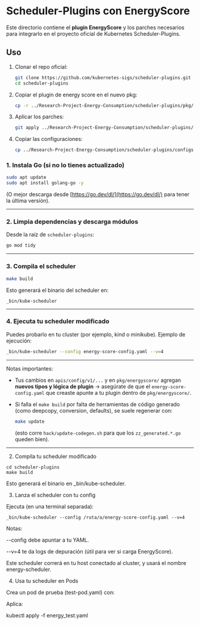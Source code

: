# Scheduler-Plugins con EnergyScore

Este directorio contiene el **plugin EnergyScore** y los parches necesarios para integrarlo en el proyecto oficial de Kubernetes Scheduler-Plugins.

## Uso

1. Clonar el repo oficial:
   ```bash
   git clone https://github.com/kubernetes-sigs/scheduler-plugins.git
   cd scheduler-plugins
2. Copiar el plugin de energy score en el nuevo pkg:
   ```bash
   cp -r ../Research-Project-Energy-Consumption/scheduler-plugins/pkg/energyscore pkg/
4. Aplicar los parches:
   ```bash
   git apply ../Research-Project-Energy-Consumption/scheduler-plugins/patches/*.patch
6. Copiar las configuraciones:
   ```bash
   cp ../Research-Project-Energy-Consumption/scheduler-plugins/configs/*.yaml ./config/


### 1. Instala Go (si no lo tienes actualizado)

```bash
sudo apt update
sudo apt install golang-go -y
```

(O mejor descarga desde [https://go.dev/dl/](https://go.dev/dl/) para tener la última versión).

---

### 2. Limpia dependencias y descarga módulos

Desde la raíz de `scheduler-plugins`:

```bash
go mod tidy
```

---

### 3. Compila el scheduler

```bash
make build
```

Esto generará el binario del scheduler en:

```
_bin/kube-scheduler
```

---

### 4. Ejecuta tu scheduler modificado

Puedes probarlo en tu cluster (por ejemplo, kind o minikube).
Ejemplo de ejecución:

```bash
_bin/kube-scheduler --config energy-score-config.yaml --v=4
```

---

Notas importantes:

* Tus cambios en `apis/config/v1/...` y en `pkg/energyscore/` agregan **nuevos tipos y lógica de plugin** → asegúrate de que el `energy-score-config.yaml` que creaste apunte a tu plugin dentro de `pkg/energyscore/`.
* Si falla el `make build` por falta de herramientas de código generado (como deepcopy, conversion, defaults), se suele regenerar con:

  ```bash
  make update
  ```

  (esto corre `hack/update-codegen.sh` para que los `zz_generated.*.go` queden bien).

---


2. Compila tu scheduler modificado
```
cd scheduler-plugins
make build
```

Esto generará el binario en _bin/kube-scheduler.

3. Lanza el scheduler con tu config

Ejecuta (en una terminal separada):
```
_bin/kube-scheduler --config /ruta/a/energy-score-config.yaml --v=4
```

Notas:

--config debe apuntar a tu YAML.

--v=4 te da logs de depuración (útil para ver si carga EnergyScore).

Este scheduler correrá en tu host conectado al cluster, y usará el nombre energy-scheduler.

4. Usa tu scheduler en Pods

Crea un pod de prueba (test-pod.yaml) con:

Aplica:

kubectl apply -f energy_test.yaml
